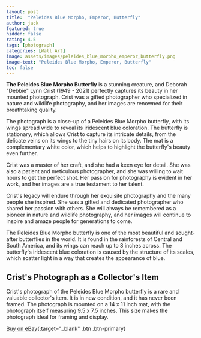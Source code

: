 ```yaml
---
layout: post
title:  "Peleides Blue Morpho, Emperor, Butterfly"
author: jack
featured: true
hidden: false
rating: 4.5
tags: [photograph]
categories: [Wall Art]
image: assets/images/peleides_blue_morpho_emperor_butterfly.png
image-text: "Peleides Blue Morpho, Emperor, Butterfly"
toc: false
---
```


__The Peleides Blue Morpho Butterfly__ is a stunning creature, and Deborah "Debbie" Lynn Crist (1949 - 2021) perfectly captures its beauty in her mounted photograph. Crist was a gifted photographer who specialized in nature and wildlife photography, and her images are renowned for their breathtaking quality.

The photograph is a close-up of a Peleides Blue Morpho butterfly, with its wings spread wide to reveal its iridescent blue coloration. The butterfly is stationary, which allows Crist to capture its intricate details, from the delicate veins on its wings to the tiny hairs on its body. The mat is a complementary white color, which helps to highlight the butterfly's beauty even further.

Crist was a master of her craft, and she had a keen eye for detail. She was also a patient and meticulous photographer, and she was willing to wait hours to get the perfect shot. Her passion for photography is evident in her work, and her images are a true testament to her talent.

Crist's legacy will endure through her exquisite photography and the many people she inspired. She was a gifted and dedicated photographer who shared her passion with others. She will always be remembered as a pioneer in nature and wildlife photography, and her images will continue to inspire and amaze people for generations to come.

The Peleides Blue Morpho butterfly is one of the most beautiful and sought-after butterflies in the world. It is found in the rainforests of Central and South America, and its wings can reach up to 8 inches across. The butterfly's iridescent blue coloration is caused by the structure of its scales, which scatter light in a way that creates the appearance of blue.

## Crist's Photograph as a Collector's Item

Crist's photograph of the Peleides Blue Morpho butterfly is a rare and valuable collector's item. It is in new condition, and it has never been framed. The photograph is mounted on a 14 x 11 inch mat, with the photograph itself measuring 9.5 x 7.5 inches. This size makes the photograph ideal for framing and display.

[Buy on eBay](https://ebay.us/NwSkmf){:target="_blank" .btn .btn-primary}
